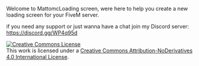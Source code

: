 Welcome to MattomcLoading screen, were here to help you create a new loading screen for your FiveM server.

if you need any support or just wanna have a chat join my Discord server:
https://discord.gg/WP4q95d

<a rel="license" href="http://creativecommons.org/licenses/by-nd/4.0/"><img alt="Creative Commons License" style="border-width:0" src="https://i.creativecommons.org/l/by-nd/4.0/88x31.png" /></a><br />This work is licensed under a <a rel="license" href="http://creativecommons.org/licenses/by-nd/4.0/">Creative Commons Attribution-NoDerivatives 4.0 International License</a>.
